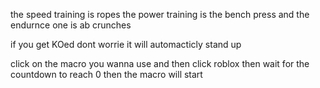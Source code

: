 the speed training is ropes
the power training is the bench press
and the endurnce one is ab crunches

if you get KOed dont worrie it will automacticly stand up

click on the macro you wanna use and then click roblox 
then wait for the countdown to reach 0 then the macro will start
